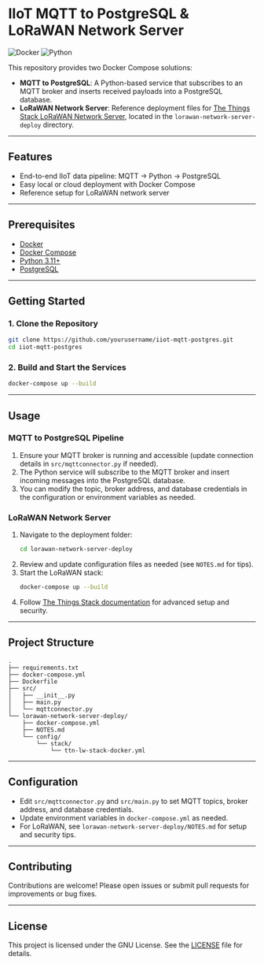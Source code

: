 
# IIoT MQTT to PostgreSQL & LoRaWAN Network Server

<!-- Badges example: add your own as needed -->
![Docker](https://img.shields.io/badge/docker-ready-blue)
![Python](https://img.shields.io/badge/python-3.11%2B-blue)

This repository provides two Docker Compose solutions:

- **MQTT to PostgreSQL**: A Python-based service that subscribes to an MQTT broker and inserts received payloads into a PostgreSQL database.
- **LoRaWAN Network Server**: Reference deployment files for [The Things Stack LoRaWAN Network Server](https://www.thethingsindustries.com/docs/the-things-stack/host/docker/configuration/), located in the `lorawan-network-server-deploy` directory.

---

## Features

- End-to-end IIoT data pipeline: MQTT → Python → PostgreSQL
- Easy local or cloud deployment with Docker Compose
- Reference setup for LoRaWAN network server

---

## Prerequisites

- [Docker](https://www.docker.com/)
- [Docker Compose](https://docs.docker.com/compose/)
- [Python 3.11+](https://www.python.org/downloads/)
- [PostgreSQL](https://www.postgresql.org/)

---

## Getting Started

### 1. Clone the Repository

```sh
git clone https://github.com/yourusername/iiot-mqtt-postgres.git
cd iiot-mqtt-postgres
```

### 2. Build and Start the Services

```sh
docker-compose up --build
```

---

## Usage

### MQTT to PostgreSQL Pipeline

1. Ensure your MQTT broker is running and accessible (update connection details in `src/mqttconnector.py` if needed).
2. The Python service will subscribe to the MQTT broker and insert incoming messages into the PostgreSQL database.
3. You can modify the topic, broker address, and database credentials in the configuration or environment variables as needed.

### LoRaWAN Network Server

1. Navigate to the deployment folder:
    ```sh
    cd lorawan-network-server-deploy
    ```
2. Review and update configuration files as needed (see `NOTES.md` for tips).
3. Start the LoRaWAN stack:
    ```sh
    docker-compose up --build
    ```
4. Follow [The Things Stack documentation](https://www.thethingsindustries.com/docs/the-things-stack/host/docker/configuration/) for advanced setup and security.

---

## Project Structure

```plaintext
.
├── requirements.txt
├── docker-compose.yml
├── Dockerfile
├── src/
│   ├── __init__.py
│   ├── main.py
│   └── mqttconnector.py
└── lorawan-network-server-deploy/
    ├── docker-compose.yml
    ├── NOTES.md
    └── config/
        └── stack/
            └── ttn-lw-stack-docker.yml
```

---

## Configuration

- Edit `src/mqttconnector.py` and `src/main.py` to set MQTT topics, broker address, and database credentials.
- Update environment variables in `docker-compose.yml` as needed.
- For LoRaWAN, see `lorawan-network-server-deploy/NOTES.md` for setup and security tips.

---

## Contributing

Contributions are welcome! Please open issues or submit pull requests for improvements or bug fixes.

---

## License

This project is licensed under the GNU License. See the [LICENSE](LICENSE) file for details.
